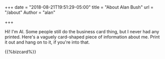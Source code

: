 +++
date = "2018-08-21T19:51:29-05:00"
title = "About Alan Bush"
url = "/about"
Author = "alan"

+++

Hi! I'm Al.
Some people still do the business card thing, but I never had any printed. Here's a vaguely card-shaped piece of information about me. Print it out and hang on to it, if you're into that.

{{%bizcard%}}
